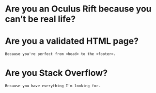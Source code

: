 # Are you an Oculus Rift because you can’t be real life?
# Are you a validated HTML page?
`Because you're perfect from <head> to the <footer>.`

# Are you Stack Overflow?
```Because you have everything I'm looking for.```
